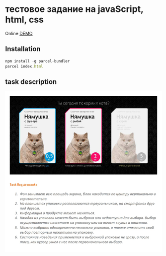 тестовое задание на javaScript, html, css
===
Online [DEMO](https://DmitriBelski.github.io)
## Installation
```javascript
npm install -g parcel-bundler
parcel index.html
```
## task description
![task description](task.jpg)
